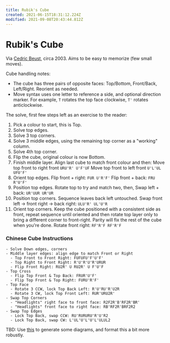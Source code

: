 ```yaml
---
title: Rubik's Cube
created: 2021-06-15T18:31:12.224Z
modified: 2021-09-08T20:43:44.812Z
---
```


# Rubik's Cube

Via [Cedric Beust](http://beust.com/rubik/), circa 2003. Aims to be easy to memorize (few small moves).

Cube handling notes:

- The cube has three pairs of opposite faces: Top/Bottom, Front/Back, Left/Right. Reorient as needed.
- Move syntax uses one letter to reference a side, and optional direction marker. For example, `T` rotates the top face clockwise, `T'` rotates anticlockwise.

The solve, first few steps left as an exercise to the reader:

1. Pick a colour to start, this is Top.
2. Solve top edges.
3. Solve 3 top corners.
4. Solve 3 middle edges, using the remaining top corner as a "working" column.
5. Solve 4th top corner.
6. Flip the cube, original colour is now Bottom.
7. Finish middle layer. Align last cube to match front colour and then:
   Move top front to right front `URU'R' U'F'UF`
   Move top front to left front `U'L'UL UFU'F'`
8. Orient top edges.
   Flip front + right: `FUR U'R'F'`
   Flip front + back: `FRU R'U'F'`
9. Position top edges. Rotate top to try and match two, then,
   Swap left + back: `UR'UUR UR'UR`
10. Position top corners. Sequence leaves back left untouched.
   Swap front left -> front right -> back right: `ULU'R' UL'U'R`
11. Orient top corners. Keep the cube positioned with a consistent side as front, repeat sequence until oriented and then rotate top layer only to bring a different corner to front-right. Parity will fix the rest of the cube when you're done.
   Rotate front right: `RF'R'F RF'R'F`

### Chinese Cube Instructions

```
- Solve Down edges, corners
- Middle layer edges: align edge to match Front or Right
  - Top Front to Front Right: FUFUFU'F'U'F'
  - Top Right to Front Right: R'U'R'U'R'URUR
  - Flip Front Right: RU2R' U RU2R' U F'U'F
- Top Cross
  - Flip Top Front & Top Back: FRUR'U'F'
  - Flip Top Front & Top Right: FURU'R'F'
- Top Face
  - Rotate 3 CCW, lock Top Back Left: R'U'RU'R'U2R
  - Rotate 3 CW, lock Top Front Left: RUR'URU2R' 
- Swap Top Corners
  - "Headlights" right face to front face: R2F2R'B'RF2R'BR'
  - "Headlights" front face to right face: RB'RF2R'BRF2R2
- Swap Top Edges
  - Lock Top Back, swap CCW: RU'RURURU'R'U'R2
  - Lock Top Back, swap CW: L'UL'U'L'U'L'ULUL2
```

TBD: Use [this](https://ruwix.com/online-rubiks-cube-solver-program/) to generate some diagrams, and format this a bit more robustly.


